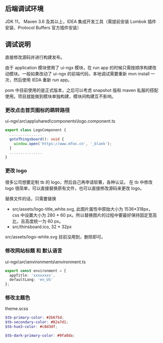 ## 后端调试环境

JDK 11， Maven 3.6 及其以上，IDEA 集成开发工具（需提前安装 Lombok 插件安装、Protocol Buffers 官方插件安装）

## 调试说明

直接修改源码并进行构建发布。

由于 application 模块使用了 ui-ngx 模块，在 run app 的时候只需按顺序构建改动模块。一般如果改动了 ui-ngx 的前端代码，本地调试需要重新 mvn install 一次，然后使用 IEDA 重新  run app。

pom 中目前使用的是正式版本，之后可以考虑 snapshot 版和 maven 私服的搭配使用。项目就能做到模块单独构建，模块间构建互不影响。

### 更改点击首页图标的跳转路径

ui-ngx\src\app\shared\components\logo.component.ts

```ts
export class LogoComponent {
  ...............
  gotoThingsboard(): void {
    window.open('https://www.mfox.cn', '_blank');
  }
  ...............
}
```

### 更改 logo

很多公司想要定制 tb 的 logo，然后自己再申请软著，各种认证。 在 tb 中修改 logo 很简单，可以直接替换原有文件，也可以直接修改源码来更改 logo。

替换文件的话，只需要替换

* src/assets/logo-title_white.svg, 此图片属性中原始大小为 1536*318px，css 中设置大小为 280 * 60 px。所以替换图片的过程中要最好保持固定宽高比，且高度统一为 60 px。
* src/thinsboard.ico, 32 * 32px

src/assets/logo-white.svg 目前没用到，删除即可。

### 修改网站标题 和 默认语言

ui-ngx\src\environments\environment.ts

```ts
export const environment = {
  appTitle: 'xxxxxxxx',
  defaultLang: 'en_US'
};
```

### 修改主题色

theme.scss

```scss
$tb-primary-color: #2b675d;
$tb-secondary-color: #82a7d1;
$tb-hue3-color: #c8d3df;

$tb-dark-primary-color: #9fa8da;
```
